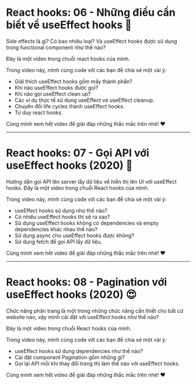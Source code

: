 # React hooks: 06 - Những điều cần biết về useEffect hooks 🎉

Side effects là gì? Có bao nhiêu loại? Và useEffect hooks được sử dụng trong functional component như thế nào?

Đây là một video trong chuỗi react hooks của mình.

Trong video này, mình cùng code với các bạn để chia sẻ một vài ý:

- Giải thích useEffect hooks gồm mấy thành phần?
- Khi nào useEffect hooks được gọi?
- Khi nào gọi useEffect clean up?
- Các ví dụ thực tế sử dụng useEffect và useEffect cleanup.
- Chuyển đổi life cycles thành useEffect hooks.
- Tư duy react hooks.

Cùng mình xem hết video để giải đáp những thắc mắc trên nhé! ❤️

---

# React hooks: 07 - Gọi API với useEffect hooks (2020) 🎉

Hướng dẫn gọi API lên server lấy dữ liệu về hiển thị lên UI với useEffect hooks. Đây là một video trong chuỗi React hooks của mình.

Trong video này, mình cùng code với các bạn để chia sẻ một vài ý:

- useEffect hooks sử dụng như thế nào?
- Có nhiều useEffect hooks thì sẽ ra sao?
- Sử dụng useEffect hooks không có dependencies và empty dependencies khác nhau thế nào?
- Sử dụng async cho useEffect hooks được không?
- Sử dụng fetch để gọi API lấy dữ liệu.

Cùng mình xem hết video để giải đáp những thắc mắc trên nhé! ❤️

---

# React hooks: 08 - Pagination với useEffect hooks (2020) 😍

Chức năng phân trang là một trong những chức năng cần thiết cho bất cứ website nào, vậy mình cài đặt với useEffect hooks như thế nào?

Đây là một video trong chuỗi React hooks của mình.

Trong video này, mình cùng code với các bạn để chia sẻ một vài ý:

- useEffect hooks sử dụng dependencies như thế nào?
- Cài đặt component Pagination gồm những gì?
- Gọi lại API mỗi khi thay đổi trang thì làm thế nào với useEffect hooks.

Cùng mình xem hết video để giải đáp những thắc mắc trên nhé! ❤️
